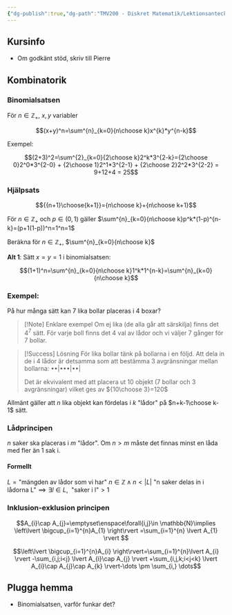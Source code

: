 ```yaml
---
{"dg-publish":true,"dg-path":"TMV200 - Diskret Matematik/Lektionsanteckningar/2024-09-25.md","permalink":"/TMV200 - Diskret Matematik/Lektionsanteckningar/2024-09-25/"}
---
```


## Kursinfo

- Om godkänt stöd, skriv till Pierre

## Kombinatorik

### Binomialsatsen

För $n\in\mathbb{Z}_+$, $x,y$ variabler

$$(x+y)^n=\sum^{n}_{k=0}{n\choose k}x^{k}*y^{n-k}$$

Exempel: 

$$(2+3)^2=\sum^{2}_{k=0}{2\choose k}2^k*3^{2-k}={2\choose 0}2^0*3^{2-0} + {2\choose 1}2^1*3^{2-1} + {2\choose 2}2^2*3^{2-2} = 9+12+4 = 25$$

### Hjälpsats

$${{n+1}\choose{k+1}}={n\choose k}+{n\choose k+1}$$

För $n\in\mathbb{Z}_+$ och $p\in (0,1)$ gäller $\sum^{n}_{k=0}{n\choose k}p^k*(1-p)^{n-k}=(p+1(1-p))^n=1^n=1$

Beräkna för $n\in\mathbb{Z}_+$, $\sum^{n}_{k=0}{n\choose k}$

**Alt 1**: Sätt $x=y=1$ i binomialsatsen:

$$(1+1)^n=\sum^{n}_{k=0}{n\choose k}1^k*1^{n-k}=\sum^{n}_{k=0}{n\choose k}$$

### Exempel:

På hur många sätt kan 7 lika bollar placeras i 4 boxar?

> [!Note] Enklare exempel
> Om ej lika (de alla går att särskilja) finns det $4^7$ sätt. För varje boll finns det 4 val av lådor och vi väljer 7 gånger för 7 bollar.

> [!Success] Lösning
> För lika bollar tänk på bollarna i en följd. 
> Att dela in de i 4 lådor är detsamma som att bestämma 3 avgränsningar mellan bollarna:
>   ••|•••|••|
>   
> Det är ekvivalent med att placera ut 10 objekt (7 bollar och 3 avgränsningar) vilket ges av ${10\choose 3}=120$

Allmänt gäller att $n$ lika objekt kan fördelas i $k$ "lådor" på $n+k-1\choose k-1$ sätt.

### Lådprincipen

$n$ saker ska placeras i $m$ "lådor". Om $n>m$ måste det finnas minst en låda med fler än 1 sak i.

#### Formellt

$L=\text{"mängden av lådor som vi har"}$
$n\in \mathbb{Z}\land n<|L|$
$\text{"n saker delas in i lådorna L"}\implies \exists{l}\in L,\enspace\text{"saker i l"}>1$

### Inklusion-exklusion principen

$$A_{i}\cap A_{j}=\emptyset\enspace\forall{i,j}\in \mathbb{N}\implies \left\lvert  \bigcup_{i=1}^{n}A_{1} \right\rvert =\sum_{i=1}^{n} \lvert A_{1} \rvert $$

$$\left\lvert  \bigcup_{i=1}^{n}A_{i}  \right\rvert=\sum_{i=1}^{n}\lvert A_{i} \rvert -\sum_{i,j;i<j}  \lvert A_{i}\cap A_{j} \rvert +\sum_{i,j,k;i<j<k} \lvert A_{i}\cap A_{j}\cap A_{k} \rvert-\dots \pm \sum_{i,} \dots$$

## Plugga hemma

- Binomialsatsen, varför funkar det?
